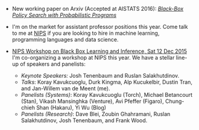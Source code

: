 
- New working paper on Arxiv (Accepted at AISTATS 2016): [*Black-Box Policy Search with Probabilistic Programs*](http://arxiv.org/abs/1507.04635)

- I'm on the market for assistant professor positions this year. Come talk to me at [NIPS](http://www.nips.cc) if you are looking to hire in machine learning, programming languages and data science. 

- [NIPS Workshop on Black Box Learning and Inference, Sat 12 Dec 2015](http://www.blackboxworkshop.org)  
    I'm co-organizing a workshop at NIPS this year. We have a stellar line-up of speakers and panelists:  

    - *Keynote Speakers:* Josh Tenenbaum and Ruslan Salakhutdinov. 
    - *Talks*: Koray Kavukcuoglu, Durk Kingma, Alp Kucukelbir, Dustin Tran, and Jan-Willem van de Meent (me).
    - *Panelists (Systems)*: Koray Kavukcuoglu (Torch), Michael Betancourt (Stan), Vikash Mansinghka (Venture), Avi Pfeffer (Figaro), Chung-chieh Shan (Hakaru), Yi Wu (Blog) 
    - *Panelists (Research)*: Dave Blei, Zoubin Ghahramani, Ruslan Salakhutdinov, Josh Tenenbaum, and Frank Wood.

    